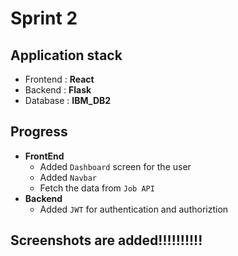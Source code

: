 # Sprint 2

## Application stack

- Frontend : **React**
- Backend : **Flask**
- Database : **IBM_DB2**

## Progress

- **FrontEnd**
  - Added `Dashboard` screen for the user
  - Added `Navbar`
  - Fetch the data from `Job API`
- **Backend**
  - Added `JWT` for authentication and authoriztion

## Screenshots are added!!!!!!!!!!
